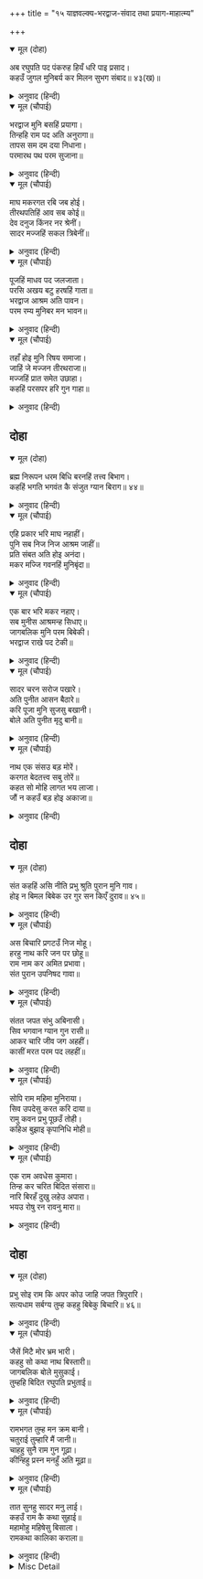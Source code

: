 +++
title = "१५ याज्ञवल्क्य-भरद्वाज-संवाद तथा प्रयाग-माहात्म्य"

+++


<details open><summary>मूल (दोहा)</summary>

अब रघुपति पद पंकरुह हियँ धरि पाइ प्रसाद।  
कहउँ जुगल मुनिबर्य कर मिलन सुभग संबाद॥ ४३(ख)॥
</details>

<details><summary>अनुवाद (हिन्दी)</summary>

मैं अब श्रीरघुनाथजीके चरणकमलोंको हृदयमें धारणकर और उनका प्रसाद पाकर दोनों श्रेष्ठ मुनियोंके मिलनका सुन्दर संवाद वर्णन करता हूँ॥ ४३(ख)॥
</details>

<details open><summary>मूल (चौपाई)</summary>

भरद्वाज मुनि बसहिं प्रयागा।  
तिन्हहि राम पद अति अनुरागा॥  
तापस सम दम दया निधाना।  
परमारथ पथ परम सुजाना॥
</details>

<details><summary>अनुवाद (हिन्दी)</summary>

भरद्वाज मुनि प्रयागमें बसते हैं, उनका श्रीरामजीके चरणोंमें अत्यन्त प्रेम है। वे तपस्वी, निगृहीतचित्त, जितेन्द्रिय, दयाके निधान और परमार्थके मार्गमें बड़े ही चतुर हैं॥ १॥
</details>

<details open><summary>मूल (चौपाई)</summary>

माघ मकरगत रबि जब होई।  
तीरथपतिहिं आव सब कोई॥  
देव दनुज किंनर नर श्रेनीं।  
सादर मज्जहिं सकल त्रिबेनीं॥
</details>

<details><summary>अनुवाद (हिन्दी)</summary>

माघमें जब सूर्य मकर राशिपर जाते हैं तब सब लोग तीर्थराज प्रयागको आते हैं। देवता, दैत्य, किन्नर और मनुष्योंके समूह सब आदरपूर्वक त्रिवेणीमें स्नान करते हैं॥ २॥
</details>

<details open><summary>मूल (चौपाई)</summary>

पूजहिं माधव पद जलजाता।  
परसि अखय बटु हरषहिं गाता॥  
भरद्वाज आश्रम अति पावन।  
परम रम्य मुनिबर मन भावन॥
</details>

<details><summary>अनुवाद (हिन्दी)</summary>

श्रीवेणीमाधवजीके चरणकमलोंको पूजते हैं और अक्षयवटका स्पर्शकर उनके शरीर पुलकित होते हैं। भरद्वाजजीका आश्रम बहुत ही पवित्र, परमरमणीय और श्रेष्ठमुनियोंके मनको भानेवाला है॥ ३॥
</details>

<details open><summary>मूल (चौपाई)</summary>

तहाँ होइ मुनि रिषय समाजा।  
जाहिं जे मज्जन तीरथराजा॥  
मज्जहिं प्रात समेत उछाहा।  
कहहिं परसपर हरि गुन गाहा॥
</details>

<details><summary>अनुवाद (हिन्दी)</summary>

तीर्थराजप्रयागमें जो स्नान करने जाते हैं उन ऋषि-मुनियोंका समाज वहाँ(भरद्वाजके आश्रममें) जुटता है। प्रातःकाल सब उत्साहपूर्वक स्नान करते हैं और फिर परस्पर भगवान् के गुणोंकी कथाएँ कहते हैं॥ ४॥
</details>

## दोहा


<details open><summary>मूल (दोहा)</summary>

ब्रह्म निरूपन धरम बिधि बरनहिं तत्त्व बिभाग।  
कहहिं भगति भगवंत कै संजुत ग्यान बिराग॥ ४४॥
</details>

<details><summary>अनुवाद (हिन्दी)</summary>

ब्रह्मका निरूपण, धर्मका विधान और तत्त्वोंके विभागका वर्णन करते हैं तथा ज्ञान-वैराग्यसे युक्त भगवान् की भक्तिका कथन करते हैं॥ ४४॥
</details>

<details open><summary>मूल (चौपाई)</summary>

एहि प्रकार भरि माघ नहाहीं।  
पुनि सब निज निज आश्रम जाहीं॥  
प्रति संबत अति होइ अनंदा।  
मकर मज्जि गवनहिं मुनिबृंदा॥
</details>

<details><summary>अनुवाद (हिन्दी)</summary>

इसी प्रकार माघके महीनेभर स्नान करते हैं और फिर सब अपने-अपने आश्रमोंको चले जाते हैं। हर साल वहाँ इसी तरह बड़ा आनन्द होता है। मकरमें स्नान करके मुनिगण चले जाते हैं॥ १॥
</details>

<details open><summary>मूल (चौपाई)</summary>

एक बार भरि मकर नहाए।  
सब मुनीस आश्रमन्ह सिधाए॥  
जागबलिक मुनि परम बिबेकी।  
भरद्वाज राखे पद टेकी॥
</details>

<details><summary>अनुवाद (हिन्दी)</summary>

एक बार पूरे मकरभर स्नान करके सब मुनीश्वर अपने-अपने आश्रमोंको लौट गये। परम ज्ञानी याज्ञवल्क्य मुनिको चरण पकड़कर भरद्वाजजीने रख लिया॥ २॥
</details>

<details open><summary>मूल (चौपाई)</summary>

सादर चरन सरोज पखारे।  
अति पुनीत आसन बैठारे॥  
करि पूजा मुनि सुजसु बखानी।  
बोले अति पुनीत मृदु बानी॥
</details>

<details><summary>अनुवाद (हिन्दी)</summary>

आदरपूर्वक उनके चरणकमल धोये और बड़े ही पवित्र आसनपर उन्हें बैठाया। पूजा करके मुनि याज्ञवल्क्यजीके सुयशका वर्णन किया और फिर अत्यन्त पवित्र और कोमल वाणीसे बोले—॥ ३॥
</details>

<details open><summary>मूल (चौपाई)</summary>

नाथ एक संसउ बड़ मोरें।  
करगत बेदतत्त्व सबु तोरें॥  
कहत सो मोहि लागत भय लाजा।  
जौं न कहउँ बड़ होइ अकाजा॥
</details>

<details><summary>अनुवाद (हिन्दी)</summary>

हे नाथ! मेरे मनमें एक बड़ा सन्देह है; वेदोंका तत्त्व सब आपकी मुट्ठीमें है (अर्थात् आप ही वेदका तत्त्व जाननेवाले होनेके कारण मेरा सन्देह निवारण कर सकते हैं) पर उस सन्देहको कहते मुझे भय और लाज आती है (भय इसलिये कि कहीं आप यह न समझें कि मेरी परीक्षा ले रहा है, लाज इसलिये कि इतनी आयु बीत गयी, अबतक ज्ञान न हुआ) और यदि नहीं कहता तो बड़ी हानि होती है (क्योंकि अज्ञानी बना रहता हूँ)॥ ४॥
</details>

## दोहा


<details open><summary>मूल (दोहा)</summary>

संत कहहिं असि नीति प्रभु श्रुति पुरान मुनि गाव।  
होइ न बिमल बिबेक उर गुर सन किएँ दुराव॥ ४५॥
</details>

<details><summary>अनुवाद (हिन्दी)</summary>

हे प्रभो! संतलोग ऐसी नीति कहते हैं और वेद, पुराण तथा मुनिजन भी यही बतलाते हैं कि गुरुके साथ छिपाव करनेसे हृदयमें निर्मल ज्ञान नहीं होता॥ ४५॥
</details>

<details open><summary>मूल (चौपाई)</summary>

अस बिचारि प्रगटउँ निज मोहू।  
हरहु नाथ करि जन पर छोहू॥  
राम नाम कर अमित प्रभावा।  
संत पुरान उपनिषद गावा॥
</details>

<details><summary>अनुवाद (हिन्दी)</summary>

यही सोचकर मैं अपना अज्ञान प्रकट करता हूँ। हे नाथ! सेवकपर कृपा करके इस अज्ञानका नाश कीजिये। संतों, पुराणों और उपनिषदोंने रामनामके असीम प्रभावका गान किया है॥ १॥
</details>

<details open><summary>मूल (चौपाई)</summary>

संतत जपत संभु अबिनासी।  
सिव भगवान ग्यान गुन रासी॥  
आकर चारि जीव जग अहहीं।  
कासीं मरत परम पद लहहीं॥
</details>

<details><summary>अनुवाद (हिन्दी)</summary>

कल्याणस्वरूप, ज्ञान और गुणोंकी राशि, अविनाशी भगवान् शम्भु निरन्तर रामनामका जप करते रहते हैं। संसारमें चार जातिके जीव हैं, काशीमें मरनेसे सभी परमपदको प्राप्त करते हैं॥ २॥
</details>

<details open><summary>मूल (चौपाई)</summary>

सोपि राम महिमा मुनिराया।  
सिव उपदेसु करत करि दाया॥  
रामु कवन प्रभु पूछउँ तोही।  
कहिअ बुझाइ कृपानिधि मोही॥
</details>

<details><summary>अनुवाद (हिन्दी)</summary>

हे मुनिराज! वह भी राम (नाम) की ही महिमा है, क्योंकि शिवजी महाराज दया करके (काशीमें मरनेवाले जीवको) रामनामका ही उपदेश करते हैं (इसीसे उनको परमपद मिलता है)। हे प्रभो! मैं आपसे पूछता हूँ कि वे राम कौन हैं? हे कृपानिधान! मुझे समझाकर कहिये॥ ३॥
</details>

<details open><summary>मूल (चौपाई)</summary>

एक राम अवधेस कुमारा।  
तिन्ह कर चरित बिदित संसारा॥  
नारि बिरहँ दुखु लहेउ अपारा।  
भयउ रोषु रन रावनु मारा॥
</details>

<details><summary>अनुवाद (हिन्दी)</summary>

एक राम तो अवधनरेश दशरथजीके कुमार हैं, उनका चरित्र सारा संसार जानता है। उन्होंने स्त्रीके विरहमें अपार दुःख उठाया और क्रोध आनेपर युद्धमें रावणको मार डाला॥ ४॥
</details>

## दोहा


<details open><summary>मूल (दोहा)</summary>

प्रभु सोइ राम कि अपर कोउ जाहि जपत त्रिपुरारि।  
सत्यधाम सर्बग्य तुम्ह कहहु बिबेकु बिचारि॥ ४६॥
</details>

<details><summary>अनुवाद (हिन्दी)</summary>

हे प्रभो! वही राम हैं या और कोई दूसरे हैं, जिनको शिवजी जपते हैं? आप सत्यके धाम हैं और सब कुछ जानते हैं, ज्ञान विचारकर कहिये॥ ४६॥
</details>

<details open><summary>मूल (चौपाई)</summary>

जैसें मिटै मोर भ्रम भारी।  
कहहु सो कथा नाथ बिस्तारी॥  
जागबलिक बोले मुसुकाई।  
तुम्हहि बिदित रघुपति प्रभुताई॥
</details>

<details><summary>अनुवाद (हिन्दी)</summary>

हे नाथ! जिस प्रकारसे मेरा यह भारी भ्रम मिट जाय, आप वही कथा विस्तारपूर्वक कहिये। इसपर याज्ञवल्क्यजी मुसकराकर बोले, श्रीरघुनाथजीकी प्रभुताको तुम जानते हो॥ १॥
</details>

<details open><summary>मूल (चौपाई)</summary>

रामभगत तुम्ह मन क्रम बानी।  
चतुराई तुम्हारि मैं जानी॥  
चाहहु सुनै राम गुन गूढ़ा।  
कीन्हिहु प्रस्न मनहुँ अति मूढ़ा॥
</details>

<details><summary>अनुवाद (हिन्दी)</summary>

तुम मन, वचन और कर्मसे श्रीरामजीके भक्त हो। तुम्हारी चतुराईको मैं जान गया। तुम श्रीरामजीके रहस्यमय गुणोंको सुनना चाहते हो; इसीसे तुमने ऐसा प्रश्न किया है मानो बड़े ही मूढ़ हो॥ २॥
</details>

<details open><summary>मूल (चौपाई)</summary>

तात सुनहु सादर मनु लाई।  
कहउँ राम कै कथा सुहाई॥  
महामोहु महिषेसु बिसाला।  
रामकथा कालिका कराला॥
</details>

<details><summary>अनुवाद (हिन्दी)</summary>

हे तात! तुम आदरपूर्वक मन लगाकर सुनो; मैं श्रीरामजीकी सुन्दर कथा कहता हूँ। बड़ा भारी अज्ञान विशाल महिषासुर है और श्रीरामजीकी कथा (उसे नष्ट कर देनेवाली) भयंकर कालीजी हैं॥ ३॥
</details>

<details><summary>Misc Detail</summary>


</details>
